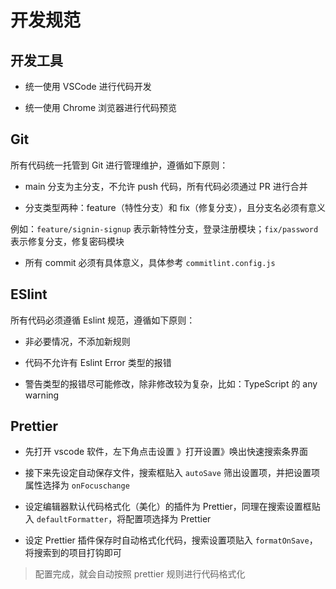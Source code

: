 # 开发规范

## 开发工具

- 统一使用 VSCode 进行代码开发

- 统一使用 Chrome 浏览器进行代码预览

## Git

所有代码统一托管到 Git 进行管理维护，遵循如下原则：

- main 分支为主分支，不允许 push 代码，所有代码必须通过 PR 进行合并

- 分支类型两种：feature（特性分支）和 fix（修复分支），且分支名必须有意义

例如：`feature/signin-signup` 表示新特性分支，登录注册模块；`fix/password` 表示修复分支，修复密码模块

- 所有 commit 必须有具体意义，具体参考 `commitlint.config.js`

## ESlint

所有代码必须遵循 Eslint 规范，遵循如下原则：

- 非必要情况，不添加新规则

- 代码不允许有 Eslint Error 类型的报错

- 警告类型的报错尽可能修改，除非修改较为复杂，比如：TypeScript 的 any warning

## Prettier

- 先打开 vscode 软件，左下角点击设置 》打开设置》唤出快速搜索条界面

- 接下来先设定自动保存文件，搜索框贴入 `autoSave` 筛出设置项，并把设置项属性选择为 `onFocuschange`

- 设定编辑器默认代码格式化（美化）的插件为 Prettier，同理在搜索设置框贴入 `defaultFormatter`，将配置项选择为 Prettier

- 设定 Prettier 插件保存时自动格式化代码，搜索设置项贴入 `formatOnSave`，将搜索到的项目打钩即可

> 配置完成，就会自动按照 prettier 规则进行代码格式化
